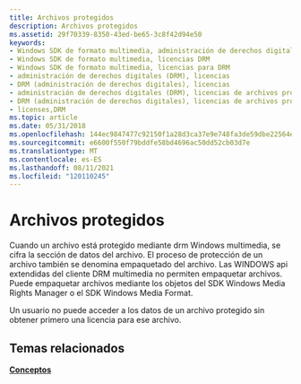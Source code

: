 ```yaml
---
title: Archivos protegidos
description: Archivos protegidos
ms.assetid: 29f70339-8350-43ed-be65-3c8f42d94e50
keywords:
- Windows SDK de formato multimedia, administración de derechos digitales (DRM)
- Windows SDK de formato multimedia, licencias DRM
- Windows SDK de formato multimedia, licencias para DRM
- administración de derechos digitales (DRM), licencias
- DRM (administración de derechos digitales), licencias
- administración de derechos digitales (DRM), licencias de archivos protegidos
- DRM (administración de derechos digitales), licencias de archivos protegidos
- licenses,DRM
ms.topic: article
ms.date: 05/31/2018
ms.openlocfilehash: 144ec9847477c92150f1a28d3ca37e9e748fa3de59dbe22564e0ab8b6467c345
ms.sourcegitcommit: e6600f550f79bddfe58bd4696ac50dd52cb03d7e
ms.translationtype: MT
ms.contentlocale: es-ES
ms.lasthandoff: 08/11/2021
ms.locfileid: "120110245"
---
```

# <a name="protected-files"></a>Archivos protegidos

Cuando un archivo está protegido mediante drm Windows multimedia, se cifra la sección de datos del archivo. El proceso de protección de un archivo también se denomina empaquetado del archivo. Las WINDOWS api extendidas del cliente DRM multimedia no permiten empaquetar archivos. Puede empaquetar archivos mediante los objetos del SDK Windows Media Rights Manager o el SDK Windows Media Format.

Un usuario no puede acceder a los datos de un archivo protegido sin obtener primero una licencia para ese archivo.

## <a name="related-topics"></a>Temas relacionados

<dl> <dt>

[**Conceptos**](drmconcepts.md)
</dt> </dl>

 

 




